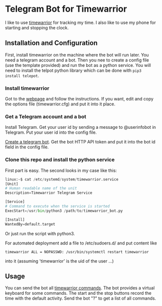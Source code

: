 # Telegram Bot for Timewarrior

I like to use [timewarrior](https://timewarrior.net/) for tracking my time. I also like to use my phone for starting and stopping the clock.

## Installation and Configuration

First, install timewarrior on the machine where the bot will run later. You need a telegram account and a bot. Then you nee to create a config file (use the template provided) and run the bot as a python service. You will need to install the telpot python library which can be done with ``pip3 install telepot``.

### Install timewarrior

Got to the [webpage](https://timewarrior.net/) and follow the instructions. If you want, edit and copy the options file (timewarrior.cfg) and put it into it place.

### Get a Telegram account and a bot

Install Telegram. Get your user id by sending a message to @userinfobot in Telegram. Put your user id into the config file.

[Create a telegram bot](https://core.telegram.org/bots). Get the bot HTTP API token and put it into the bot id field in the config file.

### Clone this repo and install the python service

First part is easy. The second looks in my case like this:
```python
linux:~$ cat /etc/systemd/system/timewarrior.service 
[Unit]
# Human readable name of the unit
Description=Timewarrior Telegram Service

[Service]
# Command to execute when the service is started
ExecStart=/usr/bin/python3 /path/to/timewarrior_bot.py

[Install]
WantedBy=default.target

```
Or just run the script with python3.

For automated deployment add a file to /etc/sudoers.d/ and put content like
```
timewarrior ALL = NOPASSWD: /usr/bin/systemctl restart timewarrior
```
into it (assuming 'timewarrior' is the uid of the user ...)

## Usage

You can send the bot all [timewarrior commands](https://timewarrior.net/docs/). The bot provides a virtual keyboard for some commands. The start and the stop buttons record the time with the default activity. Send the bot "?" to get a list of all commands.


